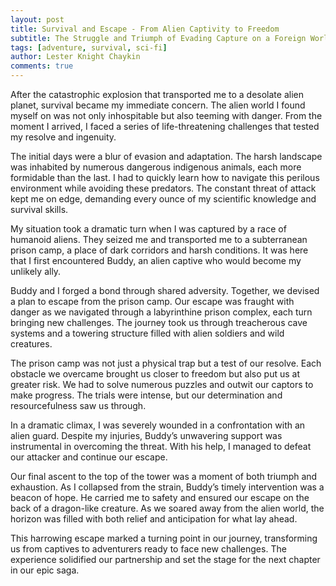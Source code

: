 ```yaml
---
layout: post
title: Survival and Escape - From Alien Captivity to Freedom
subtitle: The Struggle and Triumph of Evading Capture on a Foreign World
tags: [adventure, survival, sci-fi]
author: Lester Knight Chaykin
comments: true
---
```


After the catastrophic explosion that transported me to a desolate alien planet, survival became my immediate concern. The alien world I found myself on was not only inhospitable but also teeming with danger. From the moment I arrived, I faced a series of life-threatening challenges that tested my resolve and ingenuity.

The initial days were a blur of evasion and adaptation. The harsh landscape was inhabited by numerous dangerous indigenous animals, each more formidable than the last. I had to quickly learn how to navigate this perilous environment while avoiding these predators. The constant threat of attack kept me on edge, demanding every ounce of my scientific knowledge and survival skills.

My situation took a dramatic turn when I was captured by a race of humanoid aliens. They seized me and transported me to a subterranean prison camp, a place of dark corridors and harsh conditions. It was here that I first encountered Buddy, an alien captive who would become my unlikely ally.

Buddy and I forged a bond through shared adversity. Together, we devised a plan to escape from the prison camp. Our escape was fraught with danger as we navigated through a labyrinthine prison complex, each turn bringing new challenges. The journey took us through treacherous cave systems and a towering structure filled with alien soldiers and wild creatures.

The prison camp was not just a physical trap but a test of our resolve. Each obstacle we overcame brought us closer to freedom but also put us at greater risk. We had to solve numerous puzzles and outwit our captors to make progress. The trials were intense, but our determination and resourcefulness saw us through.

In a dramatic climax, I was severely wounded in a confrontation with an alien guard. Despite my injuries, Buddy’s unwavering support was instrumental in overcoming the threat. With his help, I managed to defeat our attacker and continue our escape.

Our final ascent to the top of the tower was a moment of both triumph and exhaustion. As I collapsed from the strain, Buddy’s timely intervention was a beacon of hope. He carried me to safety and ensured our escape on the back of a dragon-like creature. As we soared away from the alien world, the horizon was filled with both relief and anticipation for what lay ahead.

This harrowing escape marked a turning point in our journey, transforming us from captives to adventurers ready to face new challenges. The experience solidified our partnership and set the stage for the next chapter in our epic saga.
